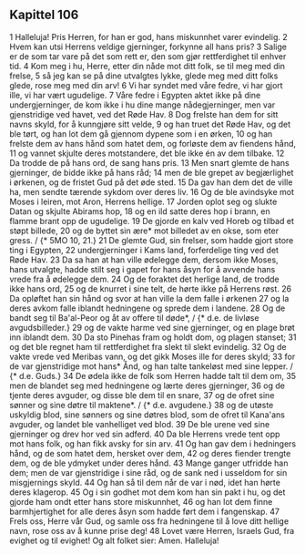 ## Kapittel 106

1 Halleluja! Pris Herren, for han er god, hans miskunnhet varer evindelig.
2 Hvem kan utsi Herrens veldige gjerninger, forkynne all hans pris?
3 Salige er de som tar vare på det som rett er, den som gjør rettferdighet til enhver tid.
4 Kom meg i hu, Herre, etter din nåde mot ditt folk, se til meg med din frelse,
5 så jeg kan se på dine utvalgtes lykke, glede meg med ditt folks glede, rose meg med din arv!
6 Vi har syndet med våre fedre, vi har gjort ille, vi har vært ugudelige.
7 Våre fedre i Egypten aktet ikke på dine undergjerninger, de kom ikke i hu dine mange nådegjerninger, men var gjenstridige ved havet, ved det Røde Hav.
8 Dog frelste han dem for sitt navns skyld, for å kunngjøre sitt velde,
9 og han truet det Røde Hav, og det ble tørt, og han lot dem gå gjennom dypene som i en ørken,
10 og han frelste dem av hans hånd som hatet dem, og forløste dem av fiendens hånd,
11 og vannet skjulte deres motstandere, det ble ikke én av dem tilbake.
12 Da trodde de på hans ord, de sang hans pris.
13 Men snart glemte de hans gjerninger, de bidde ikke på hans råd;
14 men de ble grepet av begjærlighet i ørkenen, og de fristet Gud på det øde sted.
15 Da gav han dem det de ville ha, men sendte tærende sykdom over deres liv.
16 Og de ble avindsyke mot Moses i leiren, mot Aron, Herrens hellige.
17 Jorden oplot seg og slukte Datan og skjulte Abirams hop,
18 og en ild satte deres hop i brann, en flamme brant opp de ugudelige.
19 De gjorde en kalv ved Horeb og tilbad et støpt billede,
20 og de byttet sin ære* mot billedet av en okse, som eter gress. / {* 5MO 10, 21.}
21 De glemte Gud, sin frelser, som hadde gjort store ting i Egypten,
22 undergjerninger i Kams land, forferdelige ting ved det Røde Hav.
23 Da sa han at han ville ødelegge dem, dersom ikke Moses, hans utvalgte, hadde stilt seg i gapet for hans åsyn for å avvende hans vrede fra å ødelegge dem.
24 Og de foraktet det herlige land, de trodde ikke hans ord,
25 og de knurret i sine telt, de hørte ikke på Herrens røst.
26 Da opløftet han sin hånd og svor at han ville la dem falle i ørkenen
27 og la deres avkom falle iblandt hedningene og sprede dem i landene.
28 Og de bandt seg til Ba'al-Peor og åt av offere til døde*, / {* d.e. de livløse avgudsbilleder.}
29 og de vakte harme ved sine gjerninger, og en plage brøt inn iblandt dem.
30 Da sto Pinehas fram og holdt dom, og plagen stanset;
31 og det ble regnet ham til rettferdighet fra slekt til slekt evindelig.
32 Og de vakte vrede ved Meribas vann, og det gikk Moses ille for deres skyld;
33 for de var gjenstridige mot hans* Ånd, og han talte tankeløst med sine lepper. / {* d.e. Guds.}
34 De ødela ikke de folk som Herren hadde talt til dem om,
35 men de blandet seg med hedningene og lærte deres gjerninger,
36 og de tjente deres avguder, og disse ble dem til en snare,
37 og de ofret sine sønner og sine døtre til maktene*. / {* d.e. avgudene.}
38 og de utøste uskyldig blod, sine sønners og sine døtres blod, som de ofret til Kana'ans avguder, og landet ble vanhelliget ved blod.
39 De ble urene ved sine gjerninger og drev hor ved sin adferd.
40 Da ble Herrens vrede tent opp mot hans folk, og han fikk avsky for sin arv.
41 Og han gav dem i hedningers hånd, og de som hatet dem, hersket over dem,
42 og deres fiender trengte dem, og de ble ydmyket under deres hånd.
43 Mange ganger utfridde han dem; men de var gjenstridige i sine råd, og de sank ned i usseldom for sin misgjernings skyld.
44 Og han så til dem når de var i nød, idet han hørte deres klagerop.
45 Og i sin godhet mot dem kom han sin pakt i hu, og det gjorde ham ondt etter hans store miskunnhet,
46 og han lot dem finne barmhjertighet for alle deres åsyn som hadde ført dem i fangenskap.
47 Frels oss, Herre vår Gud, og samle oss fra hedningene til å love ditt hellige navn, rose oss av å kunne prise deg!
48 Lovet være Herren, Israels Gud, fra evighet og til evighet! Og alt folket sier: Amen. Halleluja!
